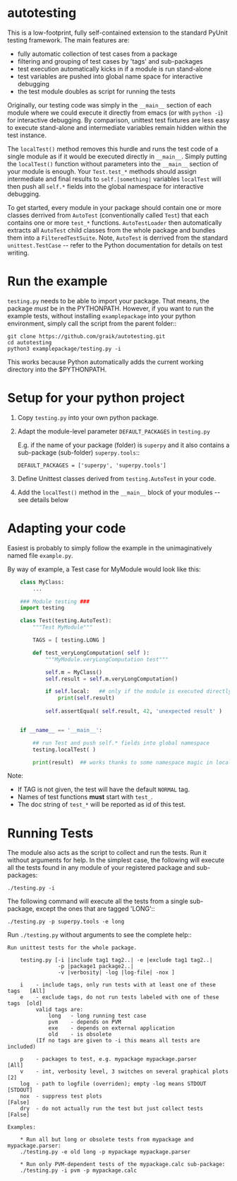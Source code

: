 # autotesting

This is a low-footprint, fully self-contained extension to the standard PyUnit testing 
framework. The main features are:

  * fully automatic collection of test cases from a package
  * filtering and grouping of test cases by 'tags' and sub-packages
  * test execution automatically kicks in if a module is run stand-alone
  * test variables are pushed into global name space for interactive debugging
  * the test module doubles as script for running the tests

Originally, our testing code was simply in the `__main__` section of each
module where we could execute it directly from emacs (or with `python
-i`) for interactive debugging. By comparison, unittest test fixtures
are less easy to execute stand-alone and intermediate variables remain
hidden within the test instance. 

The `localTest()` method removes this hurdle and runs the test code of a
single module as if it would be executed directly in `__main__`. Simply putting
the `localTest()` function without parameters into the `__main__` section of your
module is enough. Your `Test.test_*` methods should assign intermediate and
final results to `self.|something|` variables `localTest` will then push all
`self.*` fields into the global namespace for interactive debugging.

To get started, every module in your package should contain one or more classes
derrived from `AutoTest` (conventionally called `Test`) that
each contains one or more `test_*` functions. `AutoTestLoader` then
automatically extracts all `AutoTest` child classes from the whole
package and bundles them into a `FilteredTestSuite`. Note, `AutoTest` is 
derrived from the standard `unittest.TestCase` -- refer to the Python 
documentation for details on test writing.

Run the example
===============

`testing.py` needs to be able to import your package. That means, the package
*must* be in the PYTHONPATH. However, if you want to run the example tests,
without installing `examplepackage` into your python environment, simply call the
script from the parent folder::

    git clone https://github.com/graik/autotesting.git
    cd autotesting
    python3 examplepackage/testing.py -i

This works because Python automatically adds the current working directory
into the $PYTHONPATH.

Setup for your python project
=============================

1. Copy `testing.py` into your own python package.
2. Adapt the module-level parameter `DEFAULT_PACKAGES` in `testing.py`

   E.g. if the name of your package (folder) is `superpy` and it also contains a sub-package (sub-folder) `superpy.tools`::
   
       DEFAULT_PACKAGES = ['superpy', 'superpy.tools']

3. Define Unittest classes derived from `testing.AutoTest` in your code.
4. Add the `localTest()` method in the `__main__` block of your modules -- see details below

Adapting your code
==================

Easiest is probably to simply follow the example in the unimaginatively named file `example.py`. 

  By way of example, a Test case for MyModule would look like this:
```python
    class MyClass:
        ...

    ### Module testing ###
    import testing

    class Test(testing.AutoTest):
        """Test MyModule"""

        TAGS = [ testing.LONG ]

        def test_veryLongComputation( self ):
            """MyModule.veryLongComputation test"""

            self.m = MyClass()
            self.result = self.m.veryLongComputation()

            if self.local:   ## only if the module is executed directly
                print(self.result) 
                
            self.assertEqual( self.result, 42, 'unexpected result' )


    if __name__ == '__main__':

        ## run Test and push self.* fields into global namespace
        testing.localTest( )

        print(result)  ## works thanks to some namespace magic in localTest
```

Note:

  - If TAG is not given, the test will have the default `NORMAL` tag.
  - Names of test functions **must** start with `test_`.
  - The doc string of `test_*` will be reported as id of this test.

Running Tests
=============

The module also acts as the script to collect and run the tests. Run it without
arguments for help. In the simplest case, the following will execute all the tests
found in any module of your registered package and sub-packages:

    ./testing.py -i

The following command will execute all the tests from a single sub-package,
except the ones that are tagged 'LONG'::

    ./testing.py -p superpy.tools -e long

Run `./testing.py` without arguments to see the complete help::

    Run unittest tests for the whole package.

        testing.py [-i |include tag1 tag2..| -e |exclude tag1 tag2..|
                    -p |package1 package2..|
                    -v |verbosity| -log |log-file| -nox ]

        i    - include tags, only run tests with at least one of these tags   [All]
        e    - exclude tags, do not run tests labeled with one of these tags  [old]
             valid tags are:
                 long   - long running test case
                 pvm    - depends on PVM
                 exe    - depends on external application
                 old    - is obsolete
             (If no tags are given to -i this means all tests are included)

        p    - packages to test, e.g. mypackage mypackage.parser           [All]
        v    - int, verbosity level, 3 switches on several graphical plots      [2]
        log  - path to logfile (overriden); empty -log means STDOUT        [STDOUT]
        nox  - suppress test plots                                          [False]
        dry  - do not actually run the test but just collect tests          [False]

    Examples:

        * Run all but long or obsolete tests from mypackage and mypackage.parser:
        ./testing.py -e old long -p mypackage mypackage.parser

        * Run only PVM-dependent tests of the mypackage.calc sub-package:
        ./testing.py -i pvm -p mypackage.calc

